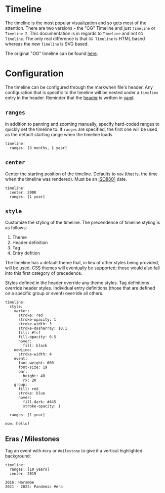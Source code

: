 <script setup lang="ts">
import Te from "../src/TimelineExample.vue"
</script>

# Timeline

The timeline is the most popular visualization and so gets most of the attention. There are two versions - the "OG" Timeline and just `Timeline` or `Timeline 2`. This documentation is in regards to `Timeline` and not `OG Timeline`. The only real difference is that `OG Timeline` is HTML based whereas the new `Timeline` is SVG based.

The original "OG" timeline can be found [here](https://github.com/mark-when/timeline).

# Configuration

The timeline can be configured through the markwhen file's header. Any configuration that is specific to the timeline will be nested under a `timeline` entry in the header. Reminder that the [header](/syntax/header) is written in [yaml](https://yaml.org/).

## `ranges`

In addition to panning and zooming manually, specify hard-coded ranges to quickly set the timeline to. If `ranges` are specified, the first one will be used as the default starting range when the timeline loads.

<Te>

```mw{2}
timeline:
  ranges: [3 months, 1 year]
```

</Te>

## `center`

Center the starting position of the timeline. Defaults to `now` (that is, the time when the timeline was rendered). Must be an [ISO8601](https://en.wikipedia.org/wiki/ISO_8601) date.

<Te>

```mw{2}
timeline:
  center: 2000
  ranges: [1 year]
```

</Te>

## `style`

Customize the styling of the timeline. The precendence of timeline styling is as follows:

1. Theme
2. Header definition
3. Tag
4. Entry defition

The timeline has a default theme that, in lieu of other styles being provided, will be used. CSS themes will eventually be supported; those would also fall into this first category of precedence.

Styles defined in the header override any theme styles. Tag definitions override header styles. Individual entry definitions (those that are defined on a specific group or event) override all others.

<Te>

```mw
timeline:
  style:
    marker:
      stroke: red
      stroke-opacity: 1
      stroke-width: 3
      stroke-dasharray: 10,1
      fill: #fcf
      fill-opacity: 0.5
      hover:
        fill: black
    nowLine:
      stroke-width: 4
    event:
      font-weight: 600
      font-size: 19
      bar:
        height: 40
        rx: 20
    group:
      fill: red
      stroke: blue
      hover:
        fill.dark: #445
        stroke-opacity: 1

  ranges: [1 year]

now: hello!

```

</Te>

## Eras / Milestones

Tag an event with `#era` or `#milestone` to give it a vertical highlighted background:

<Te>

```mw{6}
timeline:
  ranges: [10 years]
  center: 2019

2016: Harambe
2021 - 2022: Pandemic #era
```

</Te>
